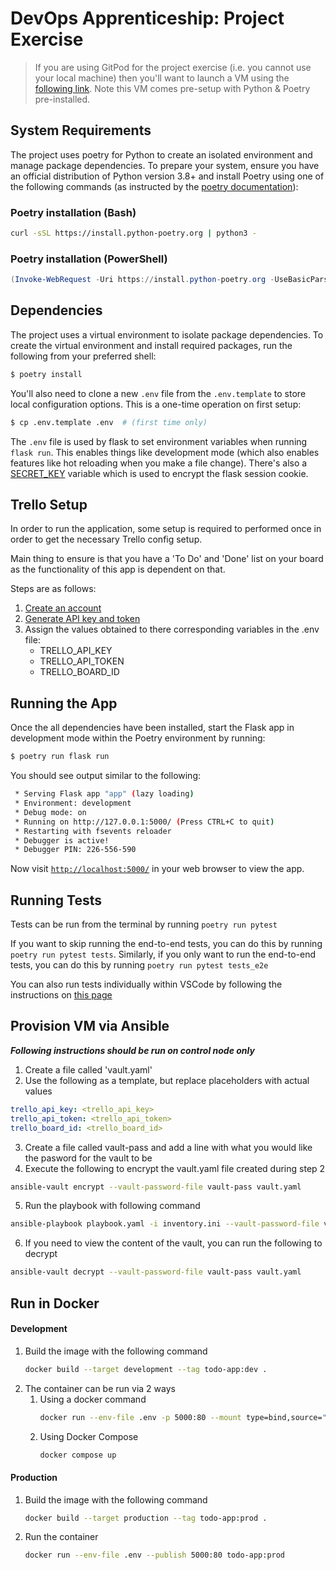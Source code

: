 # DevOps Apprenticeship: Project Exercise

> If you are using GitPod for the project exercise (i.e. you cannot use your local machine) then you'll want to launch a VM using the [following link](https://gitpod.io/#https://github.com/CorndelWithSoftwire/DevOps-Course-Starter). Note this VM comes pre-setup with Python & Poetry pre-installed.

## System Requirements

The project uses poetry for Python to create an isolated environment and manage package dependencies. To prepare your system, ensure you have an official distribution of Python version 3.8+ and install Poetry using one of the following commands (as instructed by the [poetry documentation](https://python-poetry.org/docs/#system-requirements)):

### Poetry installation (Bash)

```bash
curl -sSL https://install.python-poetry.org | python3 -
```

### Poetry installation (PowerShell)

```powershell
(Invoke-WebRequest -Uri https://install.python-poetry.org -UseBasicParsing).Content | py -
```

## Dependencies

The project uses a virtual environment to isolate package dependencies. To create the virtual environment and install required packages, run the following from your preferred shell:

```bash
$ poetry install
```

You'll also need to clone a new `.env` file from the `.env.template` to store local configuration options. This is a one-time operation on first setup:

```bash
$ cp .env.template .env  # (first time only)
```

The `.env` file is used by flask to set environment variables when running `flask run`. This enables things like development mode (which also enables features like hot reloading when you make a file change). There's also a [SECRET_KEY](https://flask.palletsprojects.com/en/1.1.x/config/#SECRET_KEY) variable which is used to encrypt the flask session cookie.

## Trello Setup

In order to run the application, some setup is required to performed once in order to get the necessary Trello config setup.

Main thing to ensure is that you have a 'To Do' and 'Done' list on your board as the functionality of this app is dependent on that.

Steps are as follows:

1. [Create an account](https://trello.com/signup)
2. [Generate API key and token](https://trello.com/app-key)
3. Assign the values obtained to there corresponding variables in the .env file:
    - TRELLO_API_KEY
    - TRELLO_API_TOKEN
    - TRELLO_BOARD_ID

## Running the App

Once the all dependencies have been installed, start the Flask app in development mode within the Poetry environment by running:
```bash
$ poetry run flask run
```

You should see output similar to the following:
```bash
 * Serving Flask app "app" (lazy loading)
 * Environment: development
 * Debug mode: on
 * Running on http://127.0.0.1:5000/ (Press CTRL+C to quit)
 * Restarting with fsevents reloader
 * Debugger is active!
 * Debugger PIN: 226-556-590
```
Now visit [`http://localhost:5000/`](http://localhost:5000/) in your web browser to view the app.

## Running Tests

Tests can be run from the terminal by running `poetry run pytest`

If you want to skip running the end-to-end tests, you can do this by running `poetry run pytest tests`. Similarly, if you only want to run the end-to-end tests, you can do this by running `poetry run pytest tests_e2e`

You can also run tests individually within VSCode by following the instructions on [this page](https://code.visualstudio.com/docs/python/testing#_configure-tests)

## Provision VM via Ansible

***Following instructions should be run on control node only***

1. Create a file called 'vault.yaml'
2. Use the following as a template, but replace placeholders with actual values
```yaml
trello_api_key: <trello_api_key>
trello_api_token: <trello_api_token>
trello_board_id: <trello_board_id>
```
3. Create a file called vault-pass and add a line with what you would like the pasword for the vault to be
4. Execute the following to encrypt the vault.yaml file created during step 2
```bash
ansible-vault encrypt --vault-password-file vault-pass vault.yaml
```
5. Run the playbook with following command
```bash
ansible-playbook playbook.yaml -i inventory.ini --vault-password-file vault-pass
```
6. If you need to view the content of the vault, you can run the following to decrypt
```bash
ansible-vault decrypt --vault-password-file vault-pass vault.yaml
```

## Run in Docker

#### Development

1. Build the image with the following command
   ```bash
   docker build --target development --tag todo-app:dev .
   ```
2. The container can be run via 2 ways
    1. Using a docker command 
       ```bash
       docker run --env-file .env -p 5000:80 --mount type=bind,source="$(pwd)"/todo_app,target=/app/todo_app todo-app:dev
       ```
    2. Using Docker Compose 
       ```bash
       docker compose up
       ```

#### Production

1. Build the image with the following command
   ```bash
   docker build --target production --tag todo-app:prod .
   ```
2. Run the container
   ```bash
   docker run --env-file .env --publish 5000:80 todo-app:prod
   ```